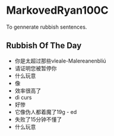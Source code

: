 # MarkovedRyan100C
To gennerate rubbish sentences.
## Rubbish Of The Day
- 你是太超过那些vleale-Malereanenbliú
- 请证明您被暂停你
- 什么玩意
- 像
- 效率很高了
- dì curs
- 好惨
- 它像伪人都着魔了19g - ed
- 失败了15分钟不懂了
- 什么玩意
